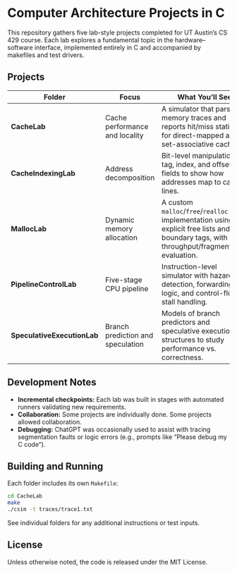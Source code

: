 # Computer Architecture Projects in C

This repository gathers five lab-style projects completed for UT Austin’s CS 429 course. Each lab explores a fundamental topic in the hardware–software interface, implemented entirely in C and accompanied by makefiles and test drivers.

## Projects

| Folder | Focus | What You’ll See |
|--------|-------|-----------------|
| **CacheLab** | Cache performance and locality | A simulator that parses memory traces and reports hit/miss statistics for direct-mapped and set-associative caches. |
| **CacheIndexingLab** | Address decomposition | Bit-level manipulation of tag, index, and offset fields to show how addresses map to cache lines. |
| **MallocLab** | Dynamic memory allocation | A custom `malloc`/`free`/`realloc` implementation using explicit free lists and boundary tags, with throughput/fragmentation evaluation. |
| **PipelineControlLab** | Five-stage CPU pipeline | Instruction-level simulator with hazard detection, forwarding logic, and control-flow stall handling. |
| **SpeculativeExecutionLab** | Branch prediction and speculation | Models of branch predictors and speculative execution structures to study performance vs. correctness. |

## Development Notes

* **Incremental checkpoints:** Each lab was built in stages with automated runners validating new requirements.
* **Collaboration:** Some projects are individually done. Some projects allowed collaboration.
* **Debugging:** ChatGPT was occasionally used to assist with tracing segmentation faults or logic errors (e.g., prompts like “Please debug my C code”).

## Building and Running

Each folder includes its own `Makefile`:

```bash
cd CacheLab
make
./csim -t traces/trace1.txt
```

See individual folders for any additional instructions or test inputs.

## License

Unless otherwise noted, the code is released under the MIT License.
